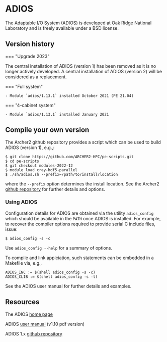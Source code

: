 # ADIOS

The Adaptable I/O System (ADIOS) is developed at Oak Ridge National
Laboratory and is freely available under a BSD license.


## Version history

=== "Upgrade 2023"

The central installation of ADIOS (version 1) has been removed
as it is no longer actively developed.
A central installation of ADIOS (version 2) will be considered
as a replacement.

=== "Full system"

    - Module `adios/1.13.1` installed October 2021 (PE 21.04)

=== "4-cabinet system"

    - Module `adios/1.13.1` installed January 2021


## Compile your own version

The Archer2 github repository provides a script which can be used to
build ADIOS (version 1), e.g.,:
```
$ git clone https://github.com/ARCHER2-HPC/pe-scripts.git
$ cd pe-scripts
$ git checkout modules-2022-12
$ module load cray-hdf5-parallel
$ ./sh/adios.sh --prefix=/path/to/install/location
```
where the `--prefix` option determines the install location. See the Archer2
[github repository](https://github.com/ARCHER2-HPC/pe-scripts/tree/cse-develop)
for further details and options.

### Using ADIOS

Configuration details for ADIOS are obtained via the utility
`adios_config` which should be available in the `PATH` once
ADIOS is installed. For example, to recover the compiler
options required to provide serial C include files, issue:
```
$ adios_config -s -c
```
Use `adios_config --help` for a summary of options.

To compile and link applciation, such statements can be embedded in a
Makefile via, e.g.,
```
ADIOS_INC := $(shell adios_config -s -c)
ADIOS_CLIB := $(shell adios_config -s -l)
```
See the ADIOS user manual for further details and examples.


## Resources

The ADIOS [home page](https://csmd.ornl.gov/adios)

ADIOS [user manual](http://users.nccs.gov/~pnorbert/ADIOS-UsersManual-1.10.0.pdf) (v1.10 pdf version)

ADIOS 1.x [github repository](https://github.com/ornladios/ADIOS)
